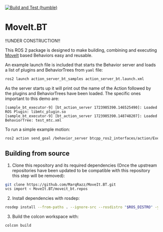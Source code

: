 [![Build and Test (humble)](https://github.com/MarqRazz/MoveIt.BT/actions/workflows/format.yaml/badge.svg)](https://github.com/MarqRazz/MoveIt.BT/actions/workflows/format.yaml.yaml)

# MoveIt.BT

!!UNDER CONSTRUCTION!!

This ROS 2 package is designed to make building, combining and executing [MoveIt](https://moveit.picknik.ai/main/index.html) based Behaviors easy and reusable.

An example launch file is included that starts the Behavior server and loads a list of plugins and BehaviorTrees from `yaml` file:
``` bash
ros2 launch action_server_bt_samples action_server_bt.launch.xml
```

As the server starts up it will print out the name of the Action followed by the plugins and BehaviorTrees have been loaded.
The specific ones important to this demo are:
```
[sample_bt_executor-9] [bt_action_server 1723905390.146525490]: Loaded ROS Plugin: libmtc_plugin.so
[sample_bt_executor-9] [bt_action_server 1723905390.148748207]: Loaded BehaviorTree: test_mtc.xml

```

To run a simple example motion:
``` bash
ros2 action send_goal /behavior_server btcpp_ros2_interfaces/action/ExecuteTree "{target_tree: TestMtc}"
```

## Building from source

1. Clone this repository and its required dependencies (Once the upstream repositories have been updated to be compatible with this repository this step will be removed):
```bash
git clone https://github.com/MarqRazz/MoveIt.BT.git
vcs import < MoveIt.BT/moveit_bt.repos
```

2. Install dependencies with rosdep:
```bash
rosdep install --from-paths . --ignore-src --rosdistro "$ROS_DISTRO" -y
```

3. Build the colcon workspace with:
```bash
colcon build
```
